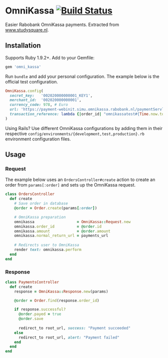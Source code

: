 OmniKassa [![Build Status](https://secure.travis-ci.org/pepijn/omni_kassa.png?branch=master)](https://travis-ci.org/pepijn/omni_kassa)
=========

Easier Rabobank OmniKassa payments. Extracted from www.studysquare.nl.

Installation
------------

Supports Ruby 1.9.2+. Add to your Gemfile:

```ruby
gem 'omni_kassa'
```

Run `bundle` and add your personal configuration. The example below is the official test configuration.

```ruby
OmniKassa.config(
  secret_key:   '002020000000001_KEY1',
  merchant_id:  '002020000000001',
  currency_code: 978, # Euro
  url: 'https://payment-webinit.simu.omnikassa.rabobank.nl/paymentServlet',
  transaction_reference: lambda {|order_id| "omnikassatest#{Time.now.to_i}" }
)
```

Using Rails? Use different OmniKassa configurations by adding them in their respective `config/environments/{development,test,production}.rb` environment configuration files.

Usage
-----

### Request

The example below uses an `OrdersController#create` action to create an order from `params[:order]` and sets up the OmniKassa request.

```ruby
class OrdersController
  def create
    # Save order in database
    @order = Order.create(params[:order])

    # OmniKassa preparation
    omnikassa                   = OmniKassa::Request.new
    omnikassa.order_id          = @order.id
    omnikassa.amount            = @order.amount
    omnikassa.normal_return_url = payments_url
    
    # Redirects user to OmniKassa
    render text: omnikassa.perform
  end
end
```

### Response

```ruby
class PaymentsController
  def create
    response = OmniKassa::Response.new(params)

    @order = Order.find(response.order_id)

    if response.successful?
      @order.payed = true
      @order.save
      
      redirect_to root_url, success: "Payment succeeded"
    else
      redirect_to root_url, alert: "Payment failed"
    end
  end
end
```
